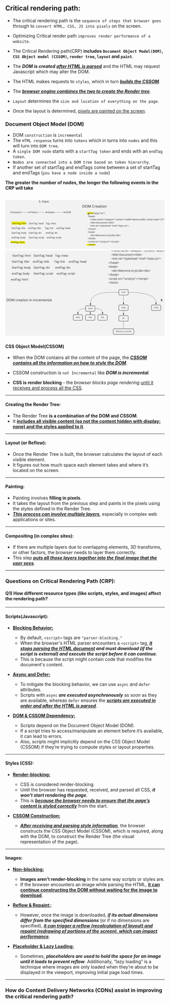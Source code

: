 ## Critical rendering path:

- The critical rendering path is the `sequence of steps that browser goes` through to `convert HTML, CSS, JS into pixels` on the screen.

- Optimizing Critical render path `improves render performance of a website`.

- The Critical Rendering path(CRP) **includes `Document Object Model(DOM)`, `CSS Object model (CSSOM)`, `render tree`, `layout` and `paint`**.

- The **_DOM is created <u>after HTML is parsed</u>_** and the HTML may request Javascript which may alter the DOM.

- The HTML makes requests to `styles`, which in turn **_<u>builds the CSSOM</u>_**.

- The **_<u>browser engine combines the two to create the Render tree</u>_**.

- `Layout` determines the `size and location of everything on the page`.
- Once the layout is determined, <u>pixels are painted on the screen</u>.

### Document Object Model (DOM)

- DOM `construction` is `incremental`
- The `HTML response` turns into `tokens` which in turns into `nodes` and this will turn into `DOM tree`.
- A `single DOM node` starts with a `startTag token` and ends with an `endTag token`.
- `Nodes are connected into a DOM tree based on token hierarchy`.
- If another set of startTag and endTags come between a set of startTag and endTags (`you have a node inside a node`)

**The greater the number of nodes, the longer the following events in the CRP will take**

![alt text](imagesUsed/image-1.png) 
![alt text](imagesUsed/image.png)
---

#### CSS Object Model(CSSOM)

- When the DOM contains all the content of the page, the **_<u>CSSOM contains all the information on how to style the DOM</u>_**.

- CSSOM construction is `not Incremental` like **_DOM is incremental_**.

- **CSS is render blocking** - the _browser blocks page rendering_ <u>until it receives and process all the CSS</u>.

---

#### Creating the Render Tree:

- The Render Tree **is a combination of the DOM and CSSOM**.
- It **<u>includes all visible content (so not the content hidden with display: none) and the styles applied to it</u>**.

---

#### Layout (or Reflow):

- Once the Render Tree is built, the browser calculates the layout of each visible element.
- It figures out how much space each element takes and where it’s located on the screen.

---

#### Painting:

- Painting involves **filling in pixels**.
- It takes the layout from the previous step and paints in the pixels using the styles defined in the Render Tree.
- **_<u>This process can involve multiple layers</u>_**, especially in complex web applications or sites.

---

#### Compositing (in complex sites):

- If there are multiple layers due to overlapping elements, 3D transforms, or other factors, the browser needs to layer them correctly.
- This step **_<u>puts all those layers together into the final image that the user sees</u>_**.

---

### Questions on Critical Rendering Path (CRP):

#### Q1) How different resource types (like scripts, styles, and images) affect the rendering path?

---

#### Scripts(Javascript):

- **<u>Blocking Behavior:</u>**

  - By default, `<script>` tags are `"parser-blocking."`
  - When the browser's HTML parser encounters a `<script>` tag, **_<u>it stops parsing the HTML document</u> and must download (if the script is external) and execute the script before it can continue_**.
  - This is because the script might contain code that modifies the document's content.
    <br/>

- **<u> Async and Defer:</u>**

  - To mitigate the blocking behavior, we can use `async` and `defer` attributes.
  - Scripts with `async` **_are executed asynchronously_** as soon as they are available, whereas `defer` ensures the **_<u>scripts are executed in order and after the HTML is parsed</u>_**.
    <br/>

- **<u>DOM & CSSOM Dependency:</u>**
  - Scripts depend on the Document Object Model (DOM).
  - If a script tries to access/manipulate an element before it’s available, it can lead to errors.
  - Also, scripts might implicitly depend on the CSS Object Model (CSSOM) if they’re trying to compute styles or layout properties.

---

#### Styles (CSS):

- **<u>Render-blocking:</u>**

  - CSS is considered render-blocking.
  - Until the browser has requested, received, and parsed all CSS, **_it won’t start rendering the page_**.
  - This is **_<u>because the browser needs to ensure that the page’s content is styled correctly</u>_** from the start.
    <br/>

- **<u>CSSOM Construction:</u>**
  - **_<u>After receiving and parsing style information</u>_**, the browser constructs the CSS Object Model (CSSOM), which is required, along with the DOM, to construct the Render Tree (the visual representation of the page).

---

#### Images:

- **<u>Non-blocking:</u>**

  - **Images aren’t render-blocking** in the same way scripts or styles are.
  - If the browser encounters an image while parsing the HTML, **<u>it can continue constructing the DOM without waiting for the image to download</u>**.
    <br/>

- **<u>Reflow & Repaint:</u>**:
  - However, once the image is downloaded, **_if its actual dimensions differ from the specified dimensions_** (or if no dimensions are specified), **_<u>it can trigger a reflow (recalculation of layout) and repaint (redrawing of portions of the screen), which can impact performance</u>_**.
    <br/>
- **<u>Placeholder & Lazy Loading:</u>**
  - Sometimes, **_placeholders are used to hold the space for an image until it loads to prevent reflow_**. Additionally, “lazy loading” is a technique where images are only loaded when they’re about to be displayed in the viewport, improving initial page load times.

---

### How do Content Delivery Networks (CDNs) assist in improving the critical rendering path?
